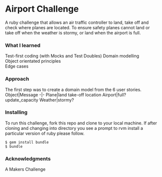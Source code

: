 # Airport Challenge
A ruby challenge that allows an air traffic controller to land, take off and check where planes are located. To ensure safety planes cannot land or take off when the weather is stormy, or land when the airport is full.

### What I learned
Test-first coding (with Mocks and Test Doubles)
Domain modelling  
Object orientated principles  
Edge cases  

### Approach
The first step was to create a domain model from the 6 user stories.
Object|Message
-|-
Plane|land  take-off  location
Airport|full?  update_capacity
Weather|stormy?

### Installing
To run this challenge, fork this repo and clone to your local machine.
If after cloning and changing into directory you see a prompt to rvm install a particular version of ruby please follow.
```
$ gem install bundle
$ bundle
```

### Acknowledgments
A Makers Challenge
